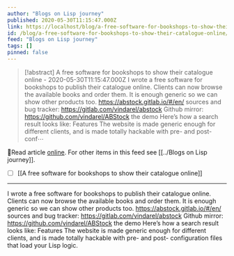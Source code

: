 ```yaml
---
author: "Blogs on Lisp journey"
published: 2020-05-30T11:15:47.000Z
link: https://localhost/blog/a-free-software-for-bookshops-to-show-their-catalogue-online/
id: /blog/a-free-software-for-bookshops-to-show-their-catalogue-online/
feed: "Blogs on Lisp journey"
tags: []
pinned: false
---
```

> [!abstract] A free software for bookshops to show their catalogue online - 2020-05-30T11:15:47.000Z
> I wrote a free software for bookshops to publish their catalogue online. Clients can now browse the available books and order them. It is enough generic so we can show other products too. https://abstock.gitlab.io/#/en/ sources and bug tracker: https://gitlab.com/vindarel/abstock Github mirror: https://github.com/vindarel/ABStock the demo Here’s how a search result looks like: Features The website is made generic enough for different clients, and is made totally hackable with pre- and post- conf⋯

🔗Read article [online](https://localhost/blog/a-free-software-for-bookshops-to-show-their-catalogue-online/). For other items in this feed see [[../Blogs on Lisp journey]].

- [ ] [[A free software for bookshops to show their catalogue online]]
- - -
I wrote a free software for bookshops to publish their catalogue online. Clients can now browse the available books and order them. It is enough generic so we can show other products too. https://abstock.gitlab.io/#/en/ sources and bug tracker: https://gitlab.com/vindarel/abstock Github mirror: https://github.com/vindarel/ABStock the demo Here’s how a search result looks like: Features The website is made generic enough for different clients, and is made totally hackable with pre- and post- configuration files that load your Lisp logic.
